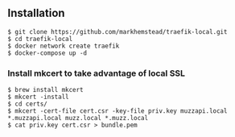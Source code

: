 ## Installation

```shell
$ git clone https://github.com/markhemstead/traefik-local.git
$ cd traefik-local
$ docker network create traefik
$ docker-compose up -d
```

### Install mkcert to take advantage of local SSL
```shell
$ brew install mkcert
$ mkcert -install
$ cd certs/
$ mkcert -cert-file cert.csr -key-file priv.key muzzapi.local *.muzzapi.local muzz.local *.muzz.local
$ cat priv.key cert.csr > bundle.pem
```
